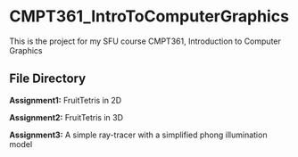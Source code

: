 # CMPT361_IntroToComputerGraphics
This is the project for my SFU course CMPT361, Introduction to Computer Graphics

## File Directory

**Assignment1:** FruitTetris in 2D

**Assignment2:** FruitTetris in 3D

**Assignment3:** A simple ray-tracer with a simplified phong illumination model
